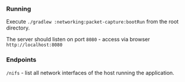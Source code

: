 ### Running

Execute `./gradlew :networking:packet-capture:bootRun` from the root directory.

The server should listen on port `8080` - access via browser `http://localhost:8080`

### Endpoints

`/nifs` - list all network interfaces of the host running the application.